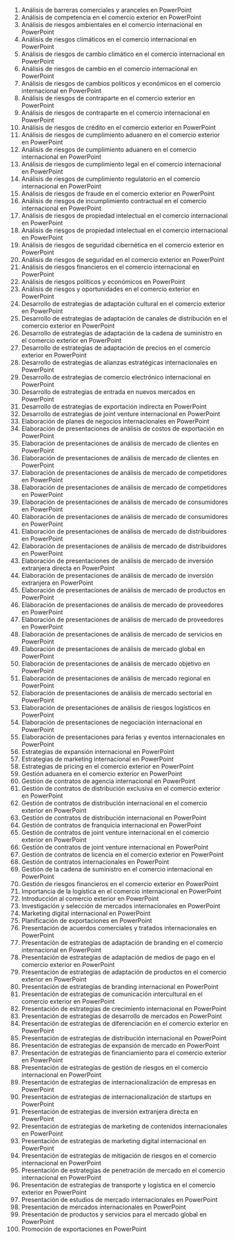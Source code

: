 01. Análisis de barreras comerciales y aranceles en PowerPoint
02. Análisis de competencia en el comercio exterior en PowerPoint
03. Análisis de riesgos ambientales en el comercio internacional en PowerPoint
04. Análisis de riesgos climáticos en el comercio internacional en PowerPoint
05. Análisis de riesgos de cambio climático en el comercio internacional en PowerPoint
06. Análisis de riesgos de cambio en el comercio internacional en PowerPoint
07. Análisis de riesgos de cambios políticos y económicos en el comercio internacional en PowerPoint
08. Análisis de riesgos de contraparte en el comercio exterior en PowerPoint
09. Análisis de riesgos de contraparte en el comercio internacional en PowerPoint
10. Análisis de riesgos de crédito en el comercio exterior en PowerPoint
11. Análisis de riesgos de cumplimiento aduanero en el comercio exterior en PowerPoint
12. Análisis de riesgos de cumplimiento aduanero en el comercio internacional en PowerPoint
13. Análisis de riesgos de cumplimiento legal en el comercio internacional en PowerPoint
14. Análisis de riesgos de cumplimiento regulatorio en el comercio internacional en PowerPoint
15. Análisis de riesgos de fraude en el comercio exterior en PowerPoint
16. Análisis de riesgos de incumplimiento contractual en el comercio internacional en PowerPoint
17. Análisis de riesgos de propiedad intelectual en el comercio internacional en PowerPoint
18. Análisis de riesgos de propiedad intelectual en el comercio internacional en PowerPoint
19. Análisis de riesgos de seguridad cibernética en el comercio exterior en PowerPoint
20. Análisis de riesgos de seguridad en el comercio exterior en PowerPoint
21. Análisis de riesgos financieros en el comercio internacional en PowerPoint
22. Análisis de riesgos políticos y económicos en PowerPoint
23. Análisis de riesgos y oportunidades en el comercio exterior en PowerPoint
24. Desarrollo de estrategias de adaptación cultural en el comercio exterior en PowerPoint
25. Desarrollo de estrategias de adaptación de canales de distribución en el comercio exterior en PowerPoint
26. Desarrollo de estrategias de adaptación de la cadena de suministro en el comercio exterior en PowerPoint
27. Desarrollo de estrategias de adaptación de precios en el comercio exterior en PowerPoint
28. Desarrollo de estrategias de alianzas estratégicas internacionales en PowerPoint
29. Desarrollo de estrategias de comercio electrónico internacional en PowerPoint
30. Desarrollo de estrategias de entrada en nuevos mercados en PowerPoint
31. Desarrollo de estrategias de exportación indirecta en PowerPoint
32. Desarrollo de estrategias de joint venture internacional en PowerPoint
33. Elaboración de planes de negocios internacionales en PowerPoint
34. Elaboración de presentaciones de análisis de costos de exportación en PowerPoint
35. Elaboración de presentaciones de análisis de mercado de clientes en PowerPoint
36. Elaboración de presentaciones de análisis de mercado de clientes en PowerPoint
37. Elaboración de presentaciones de análisis de mercado de competidores en PowerPoint
38. Elaboración de presentaciones de análisis de mercado de competidores en PowerPoint
39. Elaboración de presentaciones de análisis de mercado de consumidores en PowerPoint
40. Elaboración de presentaciones de análisis de mercado de consumidores en PowerPoint
41. Elaboración de presentaciones de análisis de mercado de distribuidores en PowerPoint
42. Elaboración de presentaciones de análisis de mercado de distribuidores en PowerPoint
43. Elaboración de presentaciones de análisis de mercado de inversión extranjera directa en PowerPoint
44. Elaboración de presentaciones de análisis de mercado de inversión extranjera en PowerPoint
45. Elaboración de presentaciones de análisis de mercado de productos en PowerPoint
46. Elaboración de presentaciones de análisis de mercado de proveedores en PowerPoint
47. Elaboración de presentaciones de análisis de mercado de proveedores en PowerPoint
48. Elaboración de presentaciones de análisis de mercado de servicios en PowerPoint
49. Elaboración de presentaciones de análisis de mercado global en PowerPoint
50. Elaboración de presentaciones de análisis de mercado objetivo en PowerPoint
51. Elaboración de presentaciones de análisis de mercado regional en PowerPoint
52. Elaboración de presentaciones de análisis de mercado sectorial en PowerPoint
53. Elaboración de presentaciones de análisis de riesgos logísticos en PowerPoint
54. Elaboración de presentaciones de negociación internacional en PowerPoint
55. Elaboración de presentaciones para ferias y eventos internacionales en PowerPoint
56. Estrategias de expansión internacional en PowerPoint
57. Estrategias de marketing internacional en PowerPoint
58. Estrategias de pricing en el comercio exterior en PowerPoint
59. Gestión aduanera en el comercio exterior en PowerPoint
60. Gestión de contratos de agencia internacional en PowerPoint
61. Gestión de contratos de distribución exclusiva en el comercio exterior en PowerPoint
62. Gestión de contratos de distribución internacional en el comercio exterior en PowerPoint
63. Gestión de contratos de distribución internacional en PowerPoint
64. Gestión de contratos de franquicia internacional en PowerPoint
65. Gestión de contratos de joint venture internacional en el comercio exterior en PowerPoint
66. Gestión de contratos de joint venture internacional en PowerPoint
67. Gestión de contratos de licencia en el comercio exterior en PowerPoint
68. Gestión de contratos internacionales en PowerPoint
69. Gestión de la cadena de suministro en el comercio internacional en PowerPoint
70. Gestión de riesgos financieros en el comercio exterior en PowerPoint
71. Importancia de la logística en el comercio internacional en PowerPoint
72. Introducción al comercio exterior en PowerPoint
73. Investigación y selección de mercados internacionales en PowerPoint
74. Marketing digital internacional en PowerPoint
75. Planificación de exportaciones en PowerPoint
76. Presentación de acuerdos comerciales y tratados internacionales en PowerPoint
77. Presentación de estrategias de adaptación de branding en el comercio internacional en PowerPoint
78. Presentación de estrategias de adaptación de medios de pago en el comercio exterior en PowerPoint
79. Presentación de estrategias de adaptación de productos en el comercio exterior en PowerPoint
80. Presentación de estrategias de branding internacional en PowerPoint
81. Presentación de estrategias de comunicación intercultural en el comercio exterior en PowerPoint
82. Presentación de estrategias de crecimiento internacional en PowerPoint
83. Presentación de estrategias de desarrollo de mercados en PowerPoint
84. Presentación de estrategias de diferenciación en el comercio exterior en PowerPoint
85. Presentación de estrategias de distribución internacional en PowerPoint
86. Presentación de estrategias de expansión de mercado en PowerPoint
87. Presentación de estrategias de financiamiento para el comercio exterior en PowerPoint
88. Presentación de estrategias de gestión de riesgos en el comercio internacional en PowerPoint
89. Presentación de estrategias de internacionalización de empresas en PowerPoint
90. Presentación de estrategias de internacionalización de startups en PowerPoint
91. Presentación de estrategias de inversión extranjera directa en PowerPoint
92. Presentación de estrategias de marketing de contenidos internacionales en PowerPoint
93. Presentación de estrategias de marketing digital internacional en PowerPoint
94. Presentación de estrategias de mitigación de riesgos en el comercio internacional en PowerPoint
95. Presentación de estrategias de penetración de mercado en el comercio internacional en PowerPoint
96. Presentación de estrategias de transporte y logística en el comercio exterior en PowerPoint
97. Presentación de estudios de mercado internacionales en PowerPoint
98. Presentación de mercados internacionales en PowerPoint
99. Presentación de productos y servicios para el mercado global en PowerPoint
100. Promoción de exportaciones en PowerPoint

